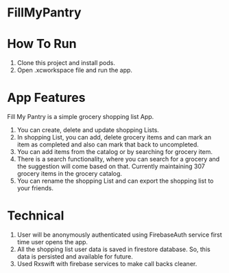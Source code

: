 # FillMyPantry

# How To Run

1. Clone this project and install pods.
2. Open .xcworkspace file and run the app.

# App Features

Fill My Pantry is a simple grocery shopping list App.

1. You can create, delete and update shopping Lists.
2. In shopping List, you can add, delete grocery items and can mark an item as completed and also can mark that back to uncompleted.
3. You can add items from the catalog or by searching for grocery item.
4. There is a search functionality, where you can search for a grocery and the suggestion will come based on that. Currently maintaining 307 grocery items in the grocery catalog.
5. You can rename the shopping List and can export the shopping list to your friends.

# Technical 

1. User will be anonymously authenticated using FirebaseAuth service first time user opens the app.
2. All the shopping list user data is saved in firestore database. So, this data is persisted and available for future.
3. Used Rxswift with firebase services to make call backs cleaner.









